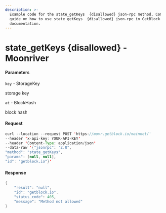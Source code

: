 ```yaml
---
description: >-
  Example code for the state_getKeys  {disallowed} json-rpc method. Сomplete
  guide on how to use state_getKeys  {disallowed} json-rpc in GetBlock.io Web3
  documentation.
---
```


# state\_getKeys {disallowed} - Moonriver

#### Parameters

`key` - StorageKey

storage key

`at` - BlockHash

block hash

#### Request

```java
curl --location --request POST 'https://movr.getblock.io/mainnet/' 
--header 'x-api-key: YOUR-API-KEY' 
--header 'Content-Type: application/json' 
--data-raw '{"jsonrpc": "2.0",
"method": "state_getKeys",
"params": [null, null],
"id": "getblock.io"}'
```

#### Response

```java
{
    "result": "null",
    "id": "getblock.io",
    "status_code": 405,
    "message": "Method not allowed"
}
```

